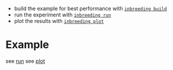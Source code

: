 - build the example for best performance with [`inbreeding build`](./src/.nushell/build.nu)
- run the experiment with [`inbreeding run`](./src/.nushell/run.nu)
- plot the results with [`inbreeding plot`](./src/.nushell/plot.nu)

# Example
see [run](scripts/run.nu)
see [plot](scripts/plot.nu)
